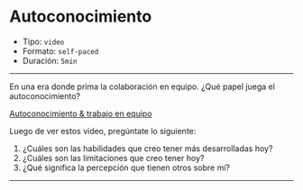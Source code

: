 # Autoconocimiento

* Tipo: `video`
* Formato: `self-paced`
* Duración: `5min`

***
En una era donde prima la colaboración en equipo. ¿Qué papel juega el
autoconocimiento?

[Autoconocimiento & trabajo en equipo](https://vimeo.com/368335699)

Luego de ver estos video, pregúntate lo siguiente:

1. ¿Cuáles son las habilidades que creo tener más desarrolladas hoy?
2. ¿Cuáles son las limitaciones que creo tener hoy?
3. ¿Qué significa la percepción que tienen otros sobre mí?


***
